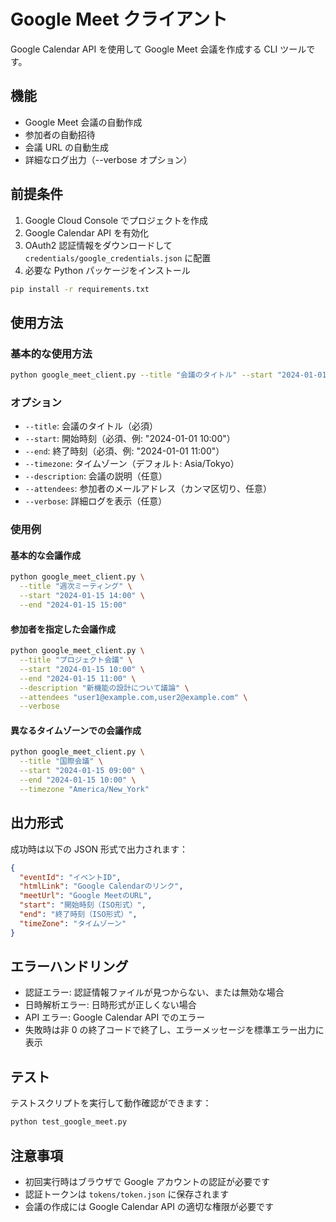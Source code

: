 # Google Meet クライアント

Google Calendar API を使用して Google Meet 会議を作成する CLI ツールです。

## 機能

- Google Meet 会議の自動作成
- 参加者の自動招待
- 会議 URL の自動生成
- 詳細なログ出力（--verbose オプション）

## 前提条件

1. Google Cloud Console でプロジェクトを作成
2. Google Calendar API を有効化
3. OAuth2 認証情報をダウンロードして `credentials/google_credentials.json` に配置
4. 必要な Python パッケージをインストール

```bash
pip install -r requirements.txt
```

## 使用方法

### 基本的な使用方法

```bash
python google_meet_client.py --title "会議のタイトル" --start "2024-01-01 10:00" --end "2024-01-01 11:00"
```

### オプション

- `--title`: 会議のタイトル（必須）
- `--start`: 開始時刻（必須、例: "2024-01-01 10:00"）
- `--end`: 終了時刻（必須、例: "2024-01-01 11:00"）
- `--timezone`: タイムゾーン（デフォルト: Asia/Tokyo）
- `--description`: 会議の説明（任意）
- `--attendees`: 参加者のメールアドレス（カンマ区切り、任意）
- `--verbose`: 詳細ログを表示（任意）

### 使用例

#### 基本的な会議作成

```bash
python google_meet_client.py \
  --title "週次ミーティング" \
  --start "2024-01-15 14:00" \
  --end "2024-01-15 15:00"
```

#### 参加者を指定した会議作成

```bash
python google_meet_client.py \
  --title "プロジェクト会議" \
  --start "2024-01-15 10:00" \
  --end "2024-01-15 11:00" \
  --description "新機能の設計について議論" \
  --attendees "user1@example.com,user2@example.com" \
  --verbose
```

#### 異なるタイムゾーンでの会議作成

```bash
python google_meet_client.py \
  --title "国際会議" \
  --start "2024-01-15 09:00" \
  --end "2024-01-15 10:00" \
  --timezone "America/New_York"
```

## 出力形式

成功時は以下の JSON 形式で出力されます：

```json
{
  "eventId": "イベントID",
  "htmlLink": "Google Calendarのリンク",
  "meetUrl": "Google MeetのURL",
  "start": "開始時刻（ISO形式）",
  "end": "終了時刻（ISO形式）",
  "timeZone": "タイムゾーン"
}
```

## エラーハンドリング

- 認証エラー: 認証情報ファイルが見つからない、または無効な場合
- 日時解析エラー: 日時形式が正しくない場合
- API エラー: Google Calendar API でのエラー
- 失敗時は非 0 の終了コードで終了し、エラーメッセージを標準エラー出力に表示

## テスト

テストスクリプトを実行して動作確認ができます：

```bash
python test_google_meet.py
```

## 注意事項

- 初回実行時はブラウザで Google アカウントの認証が必要です
- 認証トークンは `tokens/token.json` に保存されます
- 会議の作成には Google Calendar API の適切な権限が必要です
